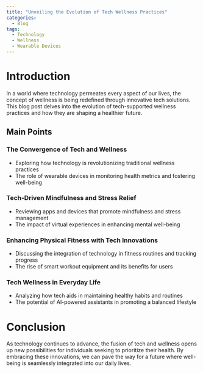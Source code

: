 ```yaml
---
title: "Unveiling the Evolution of Tech Wellness Practices"
categories:
  - Blog
tags:
  - Technology
  - Wellness
  - Wearable Devices
---
```


# Introduction
In a world where technology permeates every aspect of our lives, the concept of wellness is being redefined through innovative tech solutions. This blog post delves into the evolution of tech-supported wellness practices and how they are shaping a healthier future.

## Main Points
### The Convergence of Tech and Wellness
- Exploring how technology is revolutionizing traditional wellness practices
- The role of wearable devices in monitoring health metrics and fostering well-being

### Tech-Driven Mindfulness and Stress Relief
- Reviewing apps and devices that promote mindfulness and stress management
- The impact of virtual experiences in enhancing mental well-being

### Enhancing Physical Fitness with Tech Innovations
- Discussing the integration of technology in fitness routines and tracking progress
- The rise of smart workout equipment and its benefits for users

### Tech Wellness in Everyday Life
- Analyzing how tech aids in maintaining healthy habits and routines
- The potential of AI-powered assistants in promoting a balanced lifestyle

# Conclusion
As technology continues to advance, the fusion of tech and wellness opens up new possibilities for individuals seeking to prioritize their health. By embracing these innovations, we can pave the way for a future where well-being is seamlessly integrated into our daily lives.